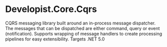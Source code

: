 # Developist.Core.Cqrs
CQRS messaging library built around an in-process message dispatcher. The messages that can be dispatched are either command, query or event (notification). Supports wrapping of message handlers to create processing pipelines for easy extensibility.
Targets .NET 5.0
